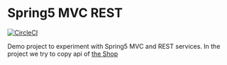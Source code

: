 # Spring5 MVC REST
[![CircleCI](https://circleci.com/gh/sintah/spring5-mvc-rest.svg?style=svg)](https://circleci.com/gh/sintah/spring5-mvc-rest)

Demo project to experiment with Spring5 MVC and REST services. In the project we try to copy api of [the Shop](https://api.predic8.de/shop/docs)